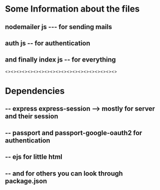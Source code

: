  # Some Information about the files

 ## nodemailer js --- for sending mails
 ## auth js -- for authentication 
 ## and finally index js -- for everything
<><><><><><><><><><><><><><><><><><><><>
 # Dependencies
 ## -- express express-session --> mostly for server and their session
 ## -- passport and passport-google-oauth2 for authentication
 ## -- ejs for little html 
 ## -- and for others you can look through package.json